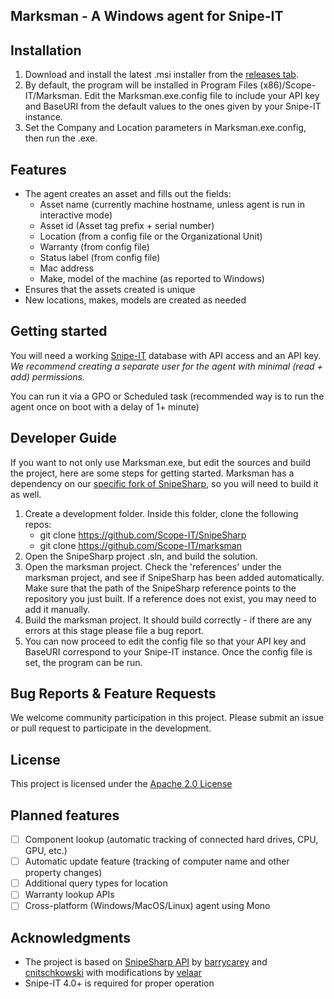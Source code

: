 ## Marksman - A Windows agent for Snipe-IT

## Installation
1. Download and install the latest .msi installer from the [releases tab](https://github.com/Scope-IT/marksman/releases/).
2. By default, the program will be installed in Program Files (x86)/Scope-IT/Marksman. Edit the Marksman.exe.config file to include your API key and BaseURI from the default values to the ones given by your Snipe-IT instance.
3. Set the Company and Location parameters in Marksman.exe.config, then run the .exe.

## Features
* The agent creates an asset and fills out the fields:
  - Asset name (currently machine hostname, unless agent is run in interactive mode)
  - Asset id (Asset tag prefix + serial number)
  - Location (from a config file or the Organizational Unit)
  - Warranty (from config file)
  - Status label (from config file)
  - Mac address
  - Make, model of the machine (as reported to Windows)
* Ensures that the assets created is unique
* New locations, makes, models are created as needed


## Getting started
You will need a working [Snipe-IT](https://snipeitapp.com/) database with API access and an API key. 
*We recommend creating a separate user for the agent with minimal (read + add) permissions.*

You can run it via a GPO or Scheduled task (recommended way is to run the agent once on boot with a delay of 1+ minute)

## Developer Guide

If you want to not only use Marksman.exe, but edit the sources and build the project, here are some steps for getting started. Marksman has a dependency on our [specific fork of SnipeSharp](https://github.com/Scope-IT/SnipeSharp), so you will need to build it as well.

1. Create a development folder. Inside this folder, clone the following repos:
    * git clone https://github.com/Scope-IT/SnipeSharp
    * git clone https://github.com/Scope-IT/marksman
2. Open the SnipeSharp project .sln, and build the solution.
3. Open the marksman project. Check the 'references' under the marksman project, and see if SnipeSharp has been added automatically. Make sure that the path of the SnipeSharp reference points to the repository you just built. If a reference does not exist, you may need to add it manually.
4. Build the marksman project. It should build correctly - if there are any errors at this stage please file a bug report.
5. You can now proceed to edit the config file so that your API key and BaseURI correspond to your Snipe-IT instance. Once the config file is set, the program can be run.

## Bug Reports & Feature Requests
We welcome community participation in this project. Please submit an issue or pull request to participate in the development. 

## License
This project is licensed under the [Apache 2.0 License](http://www.apache.org/licenses/LICENSE-2.0)

## Planned features
- [ ] Component lookup (automatic tracking of connected hard drives, CPU, GPU, etc.)
- [ ] Automatic update feature (tracking of computer name and other property changes)
- [ ] Additional query types for location
- [ ] Warranty lookup APIs
- [ ] Cross-platform (Windows/MacOS/Linux) agent using Mono

## Acknowledgments
 * The project is based on [SnipeSharp API](https://github.com/cnitschkowski/SnipeSharp) by [barrycarey](https://github.com/barrycarey) and [cnitschkowski](https://github.com/cnitschkowski) with modifications by [velaar](https://github.com/velaar)
 * Snipe-IT 4.0+ is required for proper operation
